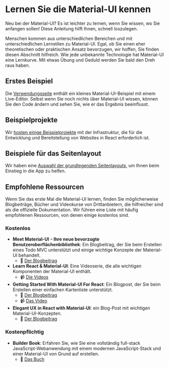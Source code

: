 # Lernen Sie die Material-UI kennen

<p class="description">Neu bei der Material-UI? Es ist leichter zu lernen, wenn Sie wissen, wo Sie anfangen sollen! Diese Anleitung hilft Ihnen, schnell loszulegen.</p>

Menschen kommen aus unterschiedlichen Bereichen und mit unterschiedlichen Lernstilen zu Material-UI. Egal, ob Sie einen eher theoretischen oder praktischen Ansatz bevorzugen, wir hoffen, Sie finden diesen Abschnitt hilfreich. Wie jede unbekannte Technologie hat Material-UI eine Lernkurve. Mit etwas Übung und Geduld werden Sie bald den Dreh raus haben.

## Erstes Beispiel

Die [Verwendungsseite](/getting-started/usage/#quick-start) enthält ein kleines Material-UI-Beispiel mit einem Live-Editor. Selbst wenn Sie noch nichts über Material-UI wissen, können Sie den Code ändern und sehen Sie, wie er das Ergebnis beeinflusst.

## Beispielprojekte

Wir [hosten einige Beispielprojekte](/getting-started/example-projects/) mit der Infrastruktur, die für die Entwicklung und Bereitstellung von Websites in React erforderlich ist.

## Beispiele für das Seitenlayout

Wir haben eine [Auswahl der grundlegenden Seitenlayouts](/getting-started/page-layout-examples/), um Ihnen beim Einstieg in die App zu helfen.

## Empfohlene Ressourcen

Wenn Sie das erste Mal die Material-UI lernen, finden Sie möglicherweise Blogbeiträge, Bücher und Videokurse von Drittanbietern, die hilfreicher sind als die offizielle Dokumentation. Wir führen eine Liste mit häufig empfohlenen Ressourcen, von denen einige kostenlos sind.

### Kostenlos

- **Meet Material-UI  - Ihre neue bevorzugte Benutzeroberflächenbibliothek**: Ein Blogbeitrag, der Sie beim Erstellen eines Todo MVC unterstützt und einige wichtige Konzepte der Material-UI behandelt.
  - 📝 [Der Blogbeitrag](https://medium.freecodecamp.org/meet-your-material-ui-your-new-favorite-user-interface-library-6349a1c88a8c)
- **Learn React & Material-UI**: Eine Videoserie, die alle wichtigen Komponenten der Material-UI enthält.
  - 📹 [Die Videos](https://www.youtube.com/watch?v=xm4LX5fJKZ8&list=PLcCp4mjO-z98WAu4sd0eVha1g-NMfzHZk)
- **Getting Started With Material-UI For React**: Ein Blogpost, der Sie beim Erstellen einer einfachen Kartenliste unterstützt.
  - 📝 [Der Blogbeitrag](https://medium.com/codingthesmartway-com-blog/getting-started-with-material-ui-for-react-material-design-for-react-364b2688b555)
  - 📹 [Das Video](https://www.youtube.com/watch?v=PWadEeOuv5o)
- **Elegant UX in React with Material-UI**: ein Blog-Post mit wichtigen Material-UI-Konzepten.
  - 📝 [Der Blogbeitrag](https://alligator.io/react/material-ui/)

### Kostenpflichtig

- **Builder Book**: Erfahren Sie, wie Sie eine vollständig full-stack JavaScript-Webanwendung mit einem modernen JavaScript-Stack und einer Material-UI von Grund auf erstellen.
  - 📘 [ Das Buch ](https://builderbook.org/book)
